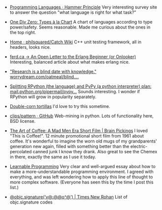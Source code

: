 <!--
.. title: More out of date links
.. date: 2012/10/25 12:35
.. slug: selected-links
.. link:
.. description:
.. tags: software, languages, programming, programming-languages, types, c-plus-plus, testing, erlang, recipe, tortilla, javascript, patterns, coffee, 1961, film, learning, teaching, objc signature
-->

* [Programming Languages · Hammer Principle](http://hammerprinciple.com/therighttool)
	Very interesting survey site to answer the question "what language is right for what task?"
* [One Div Zero: Types à la Chart](http://james-iry.blogspot.co.uk/2010/05/types-la-chart.html)
	A chart of languages according to type power/safety. Seems reasonable. Made me curious about the ones in the top right. 
* [Home · philsquared/Catch Wiki](https://github.com/philsquared/Catch/wiki)
	C++ unit testing framework, all in headers, looks nice.
* [ferd.ca -> An Open Letter to the Erlang Beginner (or Onlooker)](http://ferd.ca/an-open-letter-to-the-erlang-beginner-or-onlooker.html)
	Interesting, balanced article about what makes erlang nice. 
* ["Research is a blind date with knowledge." worrydream.com/oatmeal/blind.…](http://worrydream.com/oatmeal/blind.html)

* [Splitting RPython (the language) and PyPy (a python interpreter) plan: mail.python.org/pipermail/pypy…](http://mail.python.org/pipermail/pypy-dev/2012-October/010602.html)
	Sounds interesting. I wonder if RPython will grow in popularity separately.

* [Double-corn tortillas](http://saltandfat.com/post/33437971658)
	I'd love to try this sometime.

* [clips/pattern · GitHub](https://github.com/clips/pattern)
	Web-mining in python. Lots of functionality here, BSD license.
	
* [The Art of Coffee: A Mad Men Era Short Film | Brain Pickings](http://www.brainpickings.org/index.php/2012/06/12/the-art-of-coffee-1961/)
  	I loved "This is Coffee!". 12 minute promotional short film from 1961 about coffee. It's wonderful to imagine the worn old mugs of my grandparents' generation new again, filled with something better than the electric-percolated canned junk I know they drank. Also great to see the Chemex in there, exactly the same as I use it today.
* [Learnable Programming](http://worrydream.com/LearnableProgramming/)
	Very clear and well-argued essay about how to make a more-understandable programming environment. I agreed with everything, and was left wondering how to apply this line of thought to more complex software. (Everyone has seen this by the time I post this list.)
* [@objc.signature(‘v@:@@o^@’) | Times New Rohan](http://robrohan.com/2009/09/14/objc-signaturevo/)
	List of objc.signature codes 
